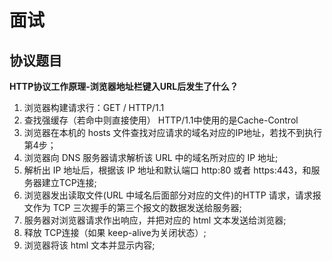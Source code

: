 # 面试

## 协议题目

**HTTP协议工作原理-浏览器地址栏键入URL后发生了什么？**

1. 浏览器构建请求行：GET / HTTP/1.1
2. 查找强缓存（若命中则直接使用）    HTTP/1.1中使用的是Cache-Control
3. 浏览器在本机的 hosts 文件查找对应请求的域名对应的IP地址，若找不到执行第4步；
4. 浏览器向 DNS 服务器请求解析该 URL 中的域名所对应的 IP 地址;
5. 解析出 IP 地址后，根据该 IP 地址和默认端口 http:80 或者 https:443，和服务器建立TCP连接;
6. 浏览器发出读取文件(URL 中域名后面部分对应的文件)的HTTP 请求，请求报文作为 TCP 三次握手的第三个报文的数据发送给服务器;
7. 服务器对浏览器请求作出响应，并把对应的 html 文本发送给浏览器;
8. 释放 TCP连接（如果 keep-alive为关闭状态）;
9. 浏览器将该 html 文本并显示内容; 

